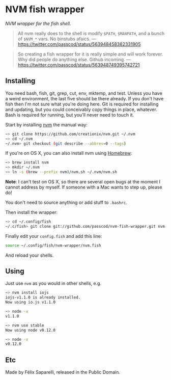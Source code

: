 # NVM fish wrapper

_NVM wrapper for the fish shell._

> All nvm really does to the shell is modify `$PATH`, `$MANPATH`, and a bunch of `$NVM_*` vars. No binstubs afaics.
— https://twitter.com/passcod/status/563948458382331905

> So creating a fish wrapper for it is really simple and will work forever. Why did people do anything else. Github incoming.
— https://twitter.com/passcod/status/563948749395742721

## Installing

You need bash, fish, git, grep, cut, env, mktemp, and test. Unless you have a
weird environment, the last five should be there already. If you don't have
fish then I'm not sure what you're doing here. Git is required for installing
and updating, but you could conceivably copy things in place, whatever. Bash
is required for running, but you'll never need to touch it.

Start by installing [nvm](https://github.com/creationix/nvm) the manual way:

```bash
~> git clone https://github.com/creationix/nvm.git ~/.nvm
~> cd ~/.nvm
~/.nvm> git checkout (git describe --abbrev=0 --tags)
```

If you're on OS X, you can also install nvm using [Homebrew](http://brew.sh):

```bash
~> brew install nvm
~> mkdir ~/.nvm
~> ln -s (brew --prefix nvm)/nvm.sh ~/.nvm/nvm.sh
```

__Note__: I can't test on OS X, so there are several open bugs at the moment
I cannot address by myself. If someone with a Mac wants to step up, please do!

You don't need to source anything or add stuff to `.bashrc`.

Then install the wrapper:

```bash
~> cd ~/.config/fish
~/.c/fish> git clone git://github.com/passcod/nvm-fish-wrapper.git nvm-wrapper
```

Finally edit your `config.fish` and add this line:

```bash
source ~/.config/fish/nvm-wrapper/nvm.fish
```

And reload your shells.

## Using

Just use `nvm` as you would in other shells, e.g.

```bash
~> nvm install iojs
iojs-v1.1.0 is already installed.
Now using io.js v1.1.0

~> node -v
v1.1.0

~> nvm use stable
Now using node v0.12.0

~> node -v
v0.12.0
```

## Etc

Made by Félix Saparelli, released in the Public Domain.
